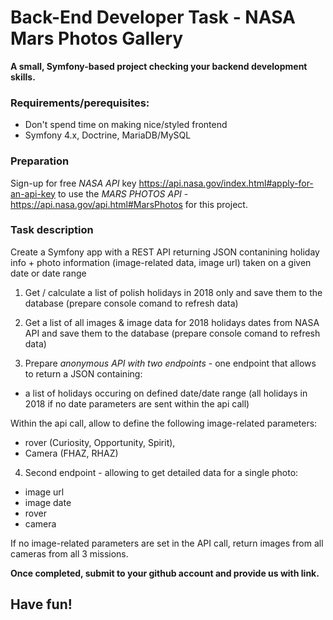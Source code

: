 # Back-End Developer Task -  NASA Mars Photos Gallery

**A small, Symfony-based project checking your backend development skills.** 



### Requirements/perequisites:
* Don't spend time on making nice/styled frontend
* Symfony 4.x, Doctrine, MariaDB/MySQL



### Preparation
Sign-up for free *NASA API* key https://api.nasa.gov/index.html#apply-for-an-api-key
to use the *MARS PHOTOS API* - https://api.nasa.gov/api.html#MarsPhotos for this project.






### Task description
Create a Symfony app with a REST API returning JSON contanining holiday info + photo information (image-related data, image url) taken on a given date or date range



1. Get / calculate a list of polish holidays in 2018 only and save them to the database (prepare console comand to refresh data)

2. Get a list of all images & image data for 2018 holidays dates from NASA API and save them to the database (prepare console comand to refresh data)

3. Prepare *anonymous API with two endpoints* - one endpoint that allows to return a JSON containing:

* a list of holidays occuring on defined date/date range (all holidays in 2018 if no date parameters are sent within the api call)

Within the api call, allow to define the following image-related parameters:
* rover (Curiosity, Opportunity, Spirit), 
* Camera (FHAZ, RHAZ)

4. Second endpoint - allowing to get detailed data for a single photo:
* image url
* image date
* rover
* camera

If no image-related parameters are set in the API call, return images from all cameras from all 3 missions.




**Once completed, submit to your github account and provide us with link.**

## Have fun!
